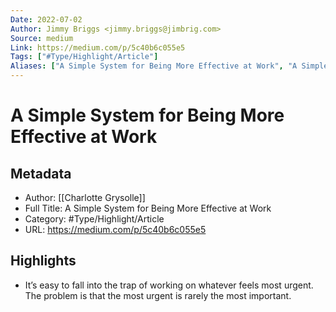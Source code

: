 ```yaml
---
Date: 2022-07-02
Author: Jimmy Briggs <jimmy.briggs@jimbrig.com>
Source: medium
Link: https://medium.com/p/5c40b6c055e5
Tags: ["#Type/Highlight/Article"]
Aliases: ["A Simple System for Being More Effective at Work", "A Simple System for Being More Effective at Work"]
---
```

# A Simple System for Being More Effective at Work

## Metadata
- Author: [[Charlotte Grysolle]]
- Full Title: A Simple System for Being More Effective at Work
- Category: #Type/Highlight/Article
- URL: https://medium.com/p/5c40b6c055e5

## Highlights
- It’s easy to fall into the trap of working on whatever feels most urgent. The problem is that the most urgent is rarely the most important.
